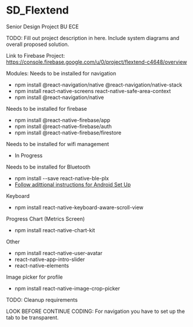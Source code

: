 # SD_Flextend
Senior Design Project BU ECE

TODO: Fill out project description in here. Include system diagrams and overall proposed solution. 

Link to Firebase Project: https://console.firebase.google.com/u/0/project/flextend-c4648/overview 

Modules: 
Needs to be installed for navigation 
* npm install @react-navigation/native @react-navigation/native-stack
* npm install react-native-screens react-native-safe-area-context
* npm install @react-navigation/native
<!-- * npm install --save react-navigation -->

Needs to be installed for firebase
* npm install @react-native-firebase/app
* npm install @react-native-firebase/auth
* npm install @react-native-firebase/firestore

Needs to be installed for wifi management 
* In Progress 

Needs to be installed for Bluetooth 
* npm install --save react-native-ble-plx
* [Follow adittional instructions for Android Set Up](https://github.com/dotintent/react-native-ble-plx)

Keyboard
* npm install react-native-keyboard-aware-scroll-view

Progress Chart (Metrics Screen)
* npm install react-native-chart-kit

Other
* npm install react-native-user-avatar
* react-native-app-intro-slider
* react-native-elements

Image picker for profile
* npm install react-native-image-crop-picker

TODO: Cleanup requirements 

LOOK BEFORE CONTINUE CODING:
For navigation you have to set up the tab to be transparent. 

